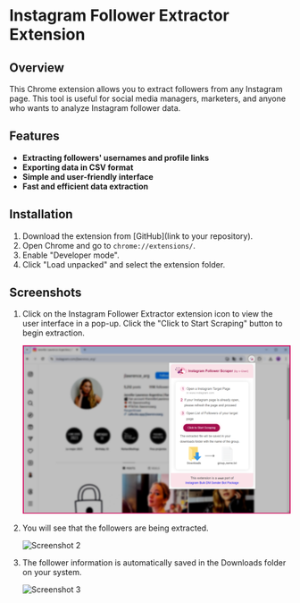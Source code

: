 # Instagram Follower Extractor Extension


## Overview

This Chrome extension allows you to extract followers from any Instagram page. This tool is useful for social media managers, marketers, and anyone who wants to analyze Instagram follower data.


## Features
*   **Extracting followers' usernames and profile links**
*   **Exporting data in CSV format**
*   **Simple and user-friendly interface**
*   **Fast and efficient data extraction**


## Installation
1. Download the extension from [GitHub](link to your repository).
2. Open Chrome and go to `chrome://extensions/`.
3. Enable "Developer mode".
4. Click "Load unpacked" and select the extension folder.


## Screenshots
1. Click on the Instagram Follower Extractor extension icon to view the user interface in a pop-up. Click the "Click to Start Scraping" button to begin extraction.

   ![Screenshot 1](screenshot/extension-1.png)

2. You will see that the followers are being extracted.

   ![Screenshot 2](screenshot/extension–2.png)

3. The follower information is automatically saved in the Downloads folder on your system.

   ![Screenshot 3](screenshot/extension–3.png)






